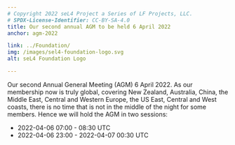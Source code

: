 ```yaml
---
# Copyright 2022 seL4 Project a Series of LF Projects, LLC.
# SPDX-License-Identifier: CC-BY-SA-4.0
title: Our second annual AGM to be held 6 April 2022
anchor: agm-2022

link: ../Foundation/
img: /images/sel4-foundation-logo.svg
alt: seL4 Foundation Logo

---
```


Our second Annual General Meeting (AGM) 6 April 2022. As our membership now is
truly global, covering New Zealand, Australia, China, the Middle East, Central
and Western Europe, the US East, Central and West coasts, there is no time that
is not in the middle of the night for some members. Hence we will hold the AGM
in two sessions:

- 2022-04-06 07:00 - 08:30 UTC
- 2022-04-06 23:00 - 2022-04-07 00:30 UTC
